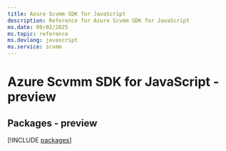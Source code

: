 ```yaml
---
title: Azure Scvmm SDK for JavaScript
description: Reference for Azure Scvmm SDK for JavaScript
ms.date: 09/02/2025
ms.topic: reference
ms.devlang: javascript
ms.service: scvmm
---
```

# Azure Scvmm SDK for JavaScript - preview
## Packages - preview
[!INCLUDE [packages](scvmm-index.md)]